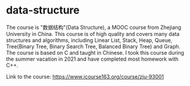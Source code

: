 # data-structure
The course is "数据结构"(Data Structure), a MOOC course from Zhejiang University in China. This course is of high quality and covers many data structures and algorithms, including Linear List, Stack, Heap, Queue, Tree(Binary Tree, Binary Search Tree, Balanced Binary Tree) and Graph.
The course is based on C and taught in Chinese. 
I took this course during the summer vacation in 2021 and have completed most homework with C++.

Link to the course: https://www.icourse163.org/course/zju-93001
